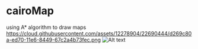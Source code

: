# cairoMap
using A* algorithm to draw maps
https://cloud.githubusercontent.com/assets/12278904/22690444/d269c80a-ed70-11e6-8449-67c2a4b73fec.png
![Alt text](/results/shanghai?raw=true "Shanghai")
